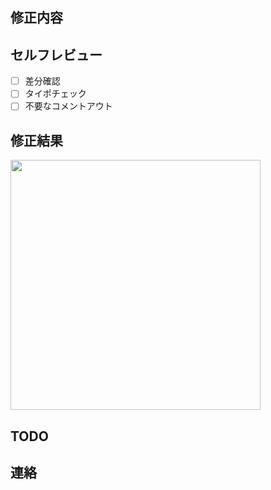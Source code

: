 ## 修正内容

## セルフレビュー

- [ ] 差分確認
- [ ] タイポチェック
- [ ] 不要なコメントアウト

## 修正結果

<img width="400px" src="" />

## TODO

## 連絡
